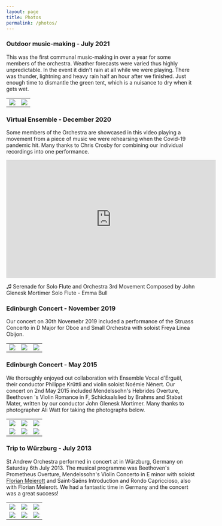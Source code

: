 ```yaml
---
layout: page
title: Photos
permalink: /photos/
---
```


### Outdoor music-making - July 2021

This was the first communal music-making in over a year for some
members of the orchestra.  Weather forecasts were varied thus highly
unpredictable. In the event it didn't rain at all while we were
playing.  There was thunder, lightning and heavy rain half an hour
after we finished.  Just enough time to dismantle the green tent,
which is a nuisance to dry when it gets wet.

|   |  |
:---:|:----:
![](/images/assets/p1040203.jpg) | ![](/images/assets/p1040210.jpg)

### Virtual Ensemble - December 2020
Some members of the Orchestra are showcased in this video playing
a movement from a piece of music we were rehearsing when the Covid-19
pandemic hit.  Many thanks to Chris Crosby for combining our
individual recordings into one performance.

<iframe width="560" height="315" src="https://www.youtube.com/embed/YfJDKUy9wgQ" title="YouTube video player" frameborder="0" allow="accelerometer; autoplay; clipboard-write; encrypted-media; gyroscope; picture-in-picture; web-share" allowfullscreen></iframe>

♫  Serenade for Solo Flute and Orchestra
   3rd Movement
   Composed by John Glenesk Mortimer
   Solo Flute - Emma Bull

### Edinburgh Concert - November 2019

Our concert on 30th Novemebr 2019 included a performance of the
Struass Concerto in D Major for Oboe and Small Orchestra with soloist
Freya Linea Obijon.

|   |   |   |
:---:|:---:|:---:
![](/images/assets/img-1883.jpg) | ![](/images/assets/img-1891.jpg) | ![](/images/assets/img-1917.jpg)

### Edinburgh Concert - May 2015

We thoroughly enjoyed out collaboration with Ensemble Vocal d'Erguël,
their conductor Philippe Krüttli and violin soloist Noémie Nénert.
Our concert on 2nd May 2015 included Mendelssohn's Hebrides Overture,
Beethoven 's Violin Romance in F, Schicksalslied by Brahms and
Stabat Mater, written by our conductor John Glenesk Mortimer.  Many
thanks to photographer Ali Watt for taking the photographs below.

|   |   |   |
:---:|:---:|:---:
![](/images/assets/rehearsal.jpeg) | ![](/images/assets/choir_rehearsal.jpeg) | ![](/images/assets/violins.jpeg)
![](/images/assets/philippe.jpeg) | ![](/images/assets/choir.jpeg) | ![](/images/assets/joint_rehearsal.jpeg)

### Trip to Würzburg - July 2013

St Andrew Orchestra performed in concert at in Würzburg, Germany
on Saturday 6th July 2013. The musical programme was Beethoven's
Prometheus Overture, Mendelssohn's Violin Concerto in E minor with
soloist [Florian Meierott](https://www.meierott.de/) and Saint-Saëns 
Introduction and Rondo Capriccioso, also with Florian Meierott.  We
had a fantastic time in Germany and the concert was a great success!

<table border="0">
<tr>
<td>
<img src="/images/assets/frank.jpeg">
</td>
<td>
<img src="/images/assets/church.jpeg">
</td>
<td>
<img src="/images/assets/altar.jpeg">
</td>
</tr>
<tr>
<td>
<img src="/images/assets/chairs.jpeg">
</td>
<td>
<img src="/images/assets/ger_cellos.jpeg">
</td>
<td>
<img src="/images/assets/ger_singer.jpeg">
</td>
</tr>
</table>

